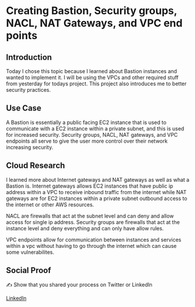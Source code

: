 # Creating Bastion, Security groups, NACL, NAT Gateways, and VPC end points

## Introduction

Today I chose this topic because I learned about Bastion instances and wanted to implement it. I will be using the VPCs and other required stuff from yesterday for todays project. This project also introduces me to better security practices.

## Use Case

A Bastion is essentially a public facing EC2 instance that is used to communicate with a EC2 instance within a private subnet, and this is used for increased security. Security groups, NACL, NAT gateways, and VPC endpoints all serve to give the user more control over their network increasing security.

## Cloud Research

I learned more about Internet gateways and NAT gateways as well as what a Bastion is. Internet gateways allows EC2 instances that have public ip address within a VPC to receive inbound traffic from the internet while NAT gateways are for EC2 instances within a private subnet outbound access to the internet or other AWS resources.

NACL are firewalls that act at the subnet level and can deny and allow access for single ip address. Security groups are firewalls that act at the instance level and deny everything and can only have allow rules.

VPC endpoints allow for communication between instances and services within a vpc without having to go through the internet which can cause some vulnerabilites.

## Social Proof

✍️ Show that you shared your process on Twitter or LinkedIn

[LinkedIn](https://www.linkedin.com/posts/rockyle98_100daysofcloud-awscloud-aws-activity-6815456813769650176--qZF)
